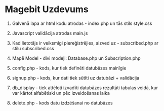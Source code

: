 # Magebit Uzdevums

1) Galvenā lapa ar html kodu atrodas - index.php un tās stils style.css

2) Javascript validācija atrodas main.js

3) Kad lietotājs ir veiksmīgi piereģistrējies, aizved uz - subscribed.php ar stilu subscribed.css

4) Mapē Model - divi modeļi: Database.php un Subscription.php

5) config.php - kods, kur tiek definēti datubāzes mainīgie

6) signup.php - kods, kur dati tiek sūtīti uz datubāzi + validācija

7) db_display - tiek attēloti izvadīti datubāzes rezultāti tabulas veidā, kur var kārtot alfabētiski un pēc izveidošanas laika

8) delete.php - kods datu izdzēšanai no datubāzes

